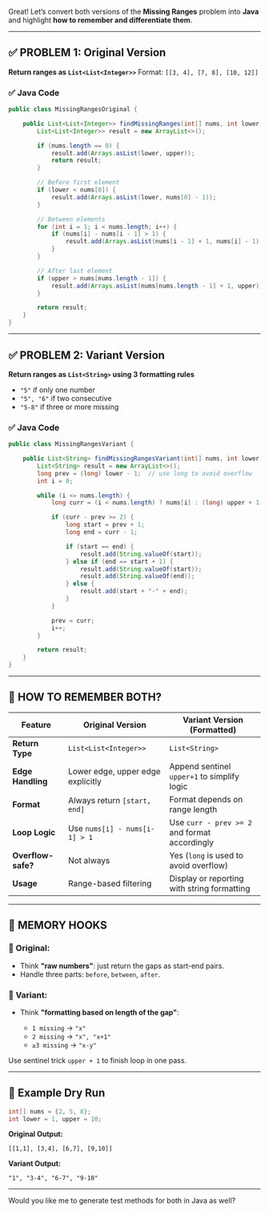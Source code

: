 Great! Let’s convert both versions of the **Missing Ranges** problem into **Java** and highlight **how to remember and differentiate them**.

---

## ✅ PROBLEM 1: Original Version

**Return ranges as `List<List<Integer>>`**
Format: `[[3, 4], [7, 8], [10, 12]]`

### ✅ Java Code

```java
public class MissingRangesOriginal {

    public List<List<Integer>> findMissingRanges(int[] nums, int lower, int upper) {
        List<List<Integer>> result = new ArrayList<>();

        if (nums.length == 0) {
            result.add(Arrays.asList(lower, upper));
            return result;
        }

        // Before first element
        if (lower < nums[0]) {
            result.add(Arrays.asList(lower, nums[0] - 1));
        }

        // Between elements
        for (int i = 1; i < nums.length; i++) {
            if (nums[i] - nums[i - 1] > 1) {
                result.add(Arrays.asList(nums[i - 1] + 1, nums[i] - 1));
            }
        }

        // After last element
        if (upper > nums[nums.length - 1]) {
            result.add(Arrays.asList(nums[nums.length - 1] + 1, upper));
        }

        return result;
    }
}
```

---

## ✅ PROBLEM 2: Variant Version

**Return ranges as `List<String>` using 3 formatting rules**

* `"5"` if only one number
* `"5", "6"` if two consecutive
* `"5-8"` if three or more missing

### ✅ Java Code

```java
public class MissingRangesVariant {

    public List<String> findMissingRangesVariant(int[] nums, int lower, int upper) {
        List<String> result = new ArrayList<>();
        long prev = (long) lower - 1;  // use long to avoid overflow
        int i = 0;

        while (i <= nums.length) {
            long curr = (i < nums.length) ? nums[i] : (long) upper + 1;

            if (curr - prev >= 2) {
                long start = prev + 1;
                long end = curr - 1;

                if (start == end) {
                    result.add(String.valueOf(start));
                } else if (end == start + 1) {
                    result.add(String.valueOf(start));
                    result.add(String.valueOf(end));
                } else {
                    result.add(start + "-" + end);
                }
            }

            prev = curr;
            i++;
        }

        return result;
    }
}
```

---

## 🧠 HOW TO REMEMBER BOTH?

| Feature            | Original Version                  | Variant Version (Formatted)                   |
| ------------------ | --------------------------------- | --------------------------------------------- |
| **Return Type**    | `List<List<Integer>>`             | `List<String>`                                |
| **Edge Handling**  | Lower edge, upper edge explicitly | Append sentinel `upper+1` to simplify logic   |
| **Format**         | Always return `[start, end]`      | Format depends on range length                |
| **Loop Logic**     | Use `nums[i] - nums[i-1] > 1`     | Use `curr - prev >= 2` and format accordingly |
| **Overflow-safe?** | Not always                        | Yes (`long` is used to avoid overflow)        |
| **Usage**          | Range-based filtering             | Display or reporting with string formatting   |

---

## 🧠 MEMORY HOOKS

### 🔹 Original:

* Think **"raw numbers"**: just return the gaps as start-end pairs.
* Handle three parts:
  `before`, `between`, `after`.

### 🔹 Variant:

* Think **"formatting based on length of the gap"**:

  * `1 missing` → `"x"`
  * `2 missing` → `"x", "x+1"`
  * `≥3 missing` → `"x-y"`

Use sentinel trick `upper + 1` to finish loop in one pass.

---

## 🧪 Example Dry Run

```java
int[] nums = {2, 5, 8};
int lower = 1, upper = 10;
```

**Original Output:**

```
[[1,1], [3,4], [6,7], [9,10]]
```

**Variant Output:**

```
"1", "3-4", "6-7", "9-10"
```

---

Would you like me to generate test methods for both in Java as well?
